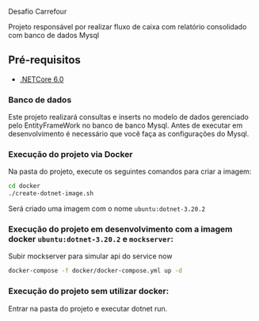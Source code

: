Desafio Carrefour

Projeto responsável por realizar fluxo de caixa com relatório consolidado com banco de dados Mysql

## Pré-requisitos

- [.NETCore 6.0]([https://www.docker.com/](https://dotnet.microsoft.com/pt-br/download/dotnet/6.0))

### Banco de dados
Este projeto realizará consultas e inserts no modelo de dados gerenciado pelo EntityFrameWork no banco de banco Mysql.
Antes de executar em desenvolvimento é necessário que você faça as configurações do Mysql.

### Execução do projeto via Docker

Na pasta do projeto, execute os seguintes comandos para criar a imagem:
```bash
cd docker
./create-dotnet-image.sh
```
Será criado uma imagem com o nome `ubuntu:dotnet-3.20.2`

### Execução do projeto em desenvolvimento com a imagem docker `ubuntu:dotnet-3.20.2` e `mockserver`:    

Subir mockserver para simular api do service now
```bash
docker-compose -f docker/docker-compose.yml up -d
````
### Execução do projeto sem utilizar docker:    

Entrar na pasta do projeto e executar dotnet run.
